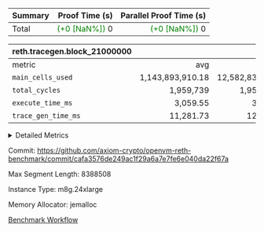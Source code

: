 | Summary | Proof Time (s) | Parallel Proof Time (s) |
|:---|---:|---:|
| Total | <span style='color: green'>(+0 [NaN%])</span> 0 | <span style='color: green'>(+0 [NaN%])</span> 0 |


| reth.tracegen.block_21000000 |||||
|:---|---:|---:|---:|---:|
|metric|avg|sum|max|min|
| `main_cells_used     ` |  1,143,893,910.18 |  12,582,833,012 |  1,923,773,911 |  289,570,936 |
| `total_cycles        ` |  1,959,739 |  1,959,739 |  1,959,739 |  1,959,739 |
| `execute_time_ms     ` |  3,059.55 |  33,655 |  6,422 |  279 |
| `trace_gen_time_ms   ` |  11,281.73 |  124,099 |  14,332 |  5,151 |



<details>
<summary>Detailed Metrics</summary>

| group | block_number | segment | trace_gen_time_ms | total_cycles | main_cells_used | execute_time_ms |
| --- | --- | --- | --- | --- | --- | --- |
| reth.tracegen.block_21000000 | 21000000 | 0 | 10,850 |  | 988,871,057 | 2,956 | 
| reth.tracegen.block_21000000 | 21000000 | 1 | 10,798 |  | 985,974,481 | 2,845 | 
| reth.tracegen.block_21000000 | 21000000 | 10 | 5,151 | 1,959,739 | 289,570,936 | 279 | 
| reth.tracegen.block_21000000 | 21000000 | 2 | 10,864 |  | 986,846,796 | 2,934 | 
| reth.tracegen.block_21000000 | 21000000 | 3 | 6,415 |  | 1,427,771,350 | 823 | 
| reth.tracegen.block_21000000 | 21000000 | 4 | 12,495 |  | 1,355,768,605 | 6,422 | 
| reth.tracegen.block_21000000 | 21000000 | 5 | 12,759 |  | 1,088,993,912 | 3,397 | 
| reth.tracegen.block_21000000 | 21000000 | 6 | 13,965 |  | 1,149,973,084 | 3,816 | 
| reth.tracegen.block_21000000 | 21000000 | 7 | 13,547 |  | 1,108,411,668 | 3,669 | 
| reth.tracegen.block_21000000 | 21000000 | 8 | 14,332 |  | 1,276,877,212 | 3,654 | 
| reth.tracegen.block_21000000 | 21000000 | 9 | 12,923 |  | 1,923,773,911 | 2,860 | 

</details>


Commit: https://github.com/axiom-crypto/openvm-reth-benchmark/commit/cafa3576de249ac1f29a6a7e7fe6e040da22f67a

Max Segment Length: 8388508

Instance Type: m8g.24xlarge

Memory Allocator: jemalloc

[Benchmark Workflow](https://github.com/axiom-crypto/openvm-reth-benchmark/actions/runs/13202312528)
